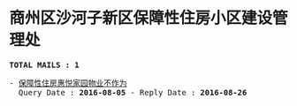 # 商州区沙河子新区保障性住房小区建设管理处
<pre><b>TOTAL MAILS : 1</b></pre>
<pre>
- <a href="../../categories/mails/3762.md">保障性住房惠悦家园物业不作为</a><br/>  Query Date : <b>2016-08-05</b> - Reply Date : <b>2016-08-26</b>
</pre>

